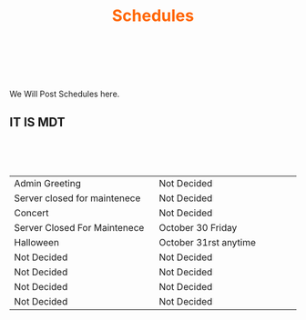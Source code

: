 <h1 style="text-align: center;"><span style="color: #ff6600;">Schedules</span></h1>
<p>&nbsp;</p>
<p>&nbsp;</p>
<p>&nbsp;</p>
<p>We Will Post&nbsp;Schedules here.</p>
<h2>IT IS MDT</h2>
<p>&nbsp;</p>
<p>&nbsp;</p>
<table style="height: 395px;" width="562">
<tbody>
<tr>
<td style="width: 273.576px;">Admin Greeting</td>
<td style="width: 273.576px;">Not Decided</td>
</tr>
<tr>
<td style="width: 273.576px;">Server closed for maintenece</td>
<td style="width: 273.576px;">Not Decided</td>
</tr>
<tr>
<td style="width: 273.576px;">Concert</td>
<td style="width: 273.576px;">Not Decided</td>
</tr>
<tr>
<td style="width: 273.576px;">Server Closed For Maintenece</td>
<td style="width: 273.576px;">October 30 Friday</td>
</tr>
<tr>
<td style="width: 273.576px;">Halloween</td>
<td style="width: 273.576px;">October 31rst anytime</td>
</tr>
<tr>
<td style="width: 273.576px;">Not Decided</td>
<td style="width: 273.576px;">Not Decided</td>
</tr>
<tr>
<td style="width: 273.576px;">Not Decided</td>
<td style="width: 273.576px;">Not Decided</td>
</tr>
<tr>
<td style="width: 273.576px;">Not Decided</td>
<td style="width: 273.576px;">Not Decided</td>
</tr>
<tr>
<td style="width: 273.576px;">Not Decided</td>
<td style="width: 273.576px;">Not Decided</td>
</tr>
</tbody>
</table>
